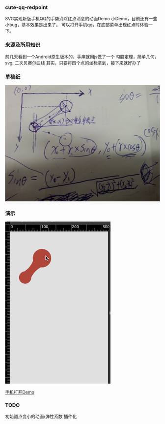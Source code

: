 ### cute-qq-redpoint
SVG实现新版手机QQ的手势消除红点消息的动画Demo
小Demo，目前还有一些小bug，基本效果是出来了。
可以打开手机qq，在底部菜单出现红点时体验一下。

### 来源及所用知识
前几天看到一个Android原生版本的，手痒就用js做了一个
勾股定理，简单几何，svg, 二次贝赛尔曲线
其实，只要将四个点的坐标拿到，接下来就好办了

### 草稿纸

![Paper](/paper.jpg "草稿")

### 演示

![演示](/preview.gif "演示")

[手机打开Demo](http://codepen.io/qddegtya/details/EapGWK "Demo")

### TODO

初始圆点变小的动画/弹性系数
插件化
